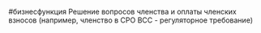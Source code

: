 #бизнесфункция 
Решение вопросов членства и оплаты членских взносов (например, членство в СРО ВСС - регуляторное требование)